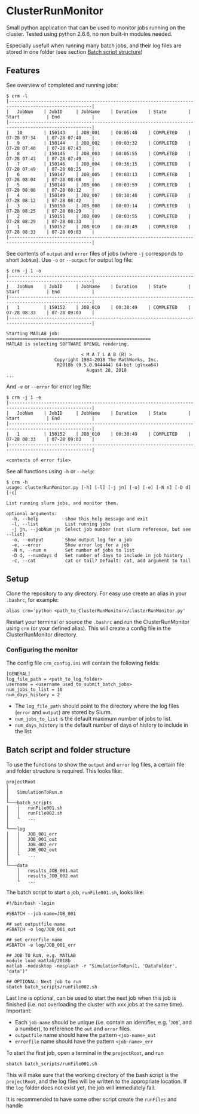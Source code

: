 # ClusterRunMonitor

Small python application that can be used to monitor jobs running on the cluster. Tested using python 2.6.6, no non built-in modules needed.

Especially usefull when running many batch jobs, and their log files are stored in one folder (see section [Batch script structure](#batch-script-and-folder-structure))

## Features
See overview of completed and running jobs:
```
$ crm -l
|-----------------------------------------------------------------------------------------------------|
|   JobNum    | JobID     | JobName    | Duration    | State        | Start          | End            |
|-----------------------------------------------------------------------------------------------------|
|   10        | 150143    | JOB_001    | 00:05:40    | COMPLETED    | 07-28 07:34    | 07-28 07:40    |
|   9         | 150144    | JOB_002    | 00:03:32    | COMPLETED    | 07-28 07:40    | 07-28 07:43    |
|   8         | 150145    | JOB_003    | 00:05:55    | COMPLETED    | 07-28 07:43    | 07-28 07:49    |
|   7         | 150146    | JOB_004    | 00:36:15    | COMPLETED    | 07-28 07:49    | 07-28 08:25    |
|   6         | 150147    | JOB_005    | 00:03:13    | COMPLETED    | 07-28 08:04    | 07-28 08:08    |
|   5         | 150148    | JOB_006    | 00:03:59    | COMPLETED    | 07-28 08:08    | 07-28 08:12    |
|   4         | 150149    | JOB_007    | 00:30:48    | COMPLETED    | 07-28 08:12    | 07-28 08:42    |
|   3         | 150150    | JOB_008    | 00:03:14    | COMPLETED    | 07-28 08:25    | 07-28 08:29    |
|   2         | 150151    | JOB_009    | 00:03:55    | COMPLETED    | 07-28 08:29    | 07-28 08:33    |
|   1         | 150152    | JOB_010    | 00:30:49    | COMPLETED    | 07-28 08:33    | 07-28 09:03    |
|-----------------------------------------------------------------------------------------------------|
```

See contents of `output` and `error` files of jobs (where `-j` corresponds to short `JobNum`). Use `-o` or `--output` for output log file:
```
$ crm -j 1 -o
|-----------------------------------------------------------------------------------------------------|
|   JobNum    | JobID     | JobName    | Duration    | State        | Start          | End            |
|-----------------------------------------------------------------------------------------------------|
|   1         | 150152    | JOB_010    | 00:30:49    | COMPLETED    | 07-28 08:33    | 07-28 09:03    |
|-----------------------------------------------------------------------------------------------------|

Starting MATLAB job:
======================================================
MATLAB is selecting SOFTWARE OPENGL rendering.

                            < M A T L A B (R) >
                  Copyright 1984-2018 The MathWorks, Inc.
                   R2018b (9.5.0.944444) 64-bit (glnxa64)
                              August 28, 2018
...
```
And `-e` or `--error` for error log file:
```
$ crm -j 1 -e
|-----------------------------------------------------------------------------------------------------|
|   JobNum    | JobID     | JobName    | Duration    | State        | Start          | End            |
|-----------------------------------------------------------------------------------------------------|
|   1         | 150152    | JOB_010    | 00:30:49    | COMPLETED    | 07-28 08:33    | 07-28 09:03    |
|-----------------------------------------------------------------------------------------------------|

<contents of error file>
```

See all functions using `-h` or `--help`:
```
$ crm -h
usage: clusterRunMonitor.py [-h] [-l] [-j jn] [-o] [-e] [-N n] [-D d] [-c]

List running slurm jobs, and monitor them.

optional arguments:
  -h, --help          show this help message and exit
  -l, --list          List running jobs
  -j jn, --jobNum jn  Select job number (not slurm reference, but see --list)
  -o, --output        Show output log for a job
  -e, --error         Show error log for a job
  -N n, --num n       Set number of jobs to list
  -D d, --numdays d   Set number of days to include in job history
  -c, --cat           cat or tail? Default: cat, add argument to tail
```

## Setup
Clone the repository to any directory. For easy use create an alias in your `.bashrc`, for example:
```
alias crm='python <path_to_ClusterRunMonitor>/clusterRunMonitor.py'
```
Restart your terminal or source the `.bashrc` and run the ClusterRunMonitor using `crm` (or your defined alias). This will create a config file in the ClusterRunMonitor directory.

### Configuring the monitor 
The config file `crm_config.ini` will contain the following fields:
```
[GENERAL]
log_file_path = <path_to_log_folder>
username = <username_used_to_submit_batch_jobs>
num_jobs_to_list = 10
num_days_history = 2
```
* The `log_file_path` should point to the directory where the log files (`error` and `output`) are stored by Slurm.
* `num_jobs_to_list` is the default maximum number of jobs to list 
* `num_days_history` is the default number of days of history to include in the list



## Batch script and folder structure
To use the functions to show the `output` and `error` log files, a certain file and folder structure is required. This looks like: 
```
projectRoot
│
│   SimulationToRun.m
│
└───batch_scripts
│   │   runFile001.sh
│   │   runFile002.sh
│   └   ...
│
└───log
│   │   JOB_001_err
│   │   JOB_001_out
│   │   JOB_002_err
│   │   JOB_002_out
│   └   ...
│   
└───data
    │   results_JOB_001.mat
    │   results_JOB_002.mat
    └   ...
```

The batch script to start a job, `runFile001.sh`, looks like:
```
#!/bin/bash -login

#SBATCH --job-name=JOB_001

## set outputfile name
#SBATCH -o log/JOB_001_out

## set errorfile name
#SBATCH -e log/JOB_001_err

## JOB TO RUN, e.g. MATLAB
module load matlab/2018b
matlab -nodesktop -nosplash -r "SimulationToRun(1, 'DataFolder', 'data')"

## OPTIONAL: Next job to run
sbatch batch_scripts/runFile002.sh
```
Last line is optional, can be used to start the next job when this job is finished (i.e. not overloading the cluster with xxx jobs at the same time). Important:
* Each `job-name` should be unique (i.e. contain an identifier, e.g. '`JOB`', and a number), to reference the `out` and `error` files. 
* `outputfile` name should have the pattern `<job-name>_out`
* `errorfile` name should have the pattern `<job-name>_err`



To start the first job, open a terminal in the `projectRoot`, and run
```
sbatch batch_scripts/runFile001.sh
```
This will make sure that the working directory of the bash script is the `projectRoot`, and the log files will be written to the appropriate location. If the `log` folder does not exist yet, the job will immediately fail. 

It is recommended to have some other script create the `runFiles` and handle 